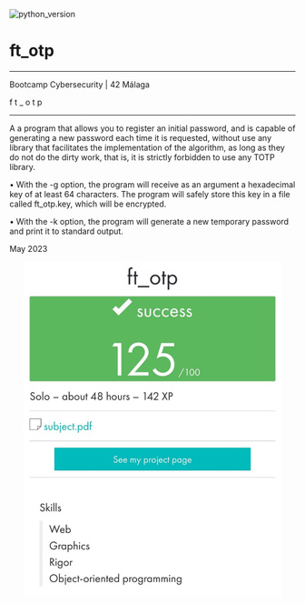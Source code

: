 ![ [python_version](https://img.shields.io/badge/python-3.9%20%7C%203.10-blue) ](https://img.shields.io/badge/python-3.9%20%7C%203.10-blue)
# ft_otp

_____________________________________
 Bootcamp Cybersecurity | 42 Málaga
 
f t _ o t p
_____________________________________

A a program that allows you to register an initial password, and is capable of generating a new password each time it is requested, without use any library that facilitates the implementation of the algorithm, as long as they do not do the dirty work, that is, it is strictly forbidden to use any TOTP library.

• With the -g option, the program will receive as an argument a hexadecimal key
of at least 64 characters. The program will safely store this key in a file called
ft_otp.key, which will be encrypted.

• With the -k option, the program will generate a new temporary password and print it to standard output.

May 2023


<p align="center"> <img src="./ft_otp.jpeg" alt="image" width="456" /> </p>
